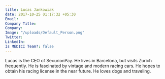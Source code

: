 ```yaml
---
title: Lucas Jankowiak
date: 2017-10-25 01:17:32 +05:30
Email: 
Company Title: 
Company: 
Image: "/uploads/Default_Person.png"
Twitter: 
LinkedIn: 
Is MEDICI Team?: false
---
```


Lucas is the CEO of SecurionPay. He lives in Barcelona, but visits Zurich frequently. He is fascinated by vintage and modern racing cars. He hopes to obtain his racing license in the near future. He loves dogs and traveling.